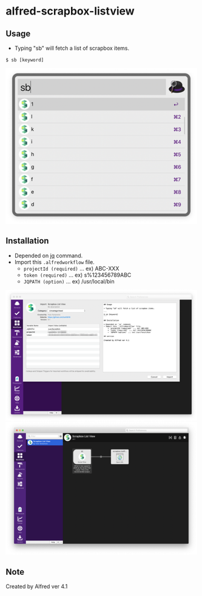 # alfred-scrapbox-listview

## Usage

+ Typing "sb" will fetch a list of scrapbox items.

```
$ sb [keyword]
```

![image](.resources/0.alfred.png)

## Installation

+ Depended on [jq](https://stedolan.github.io/jq/) command.
+ Import this `.alfredworkflow` file.
    + `projectId (required)` ... ex) ABC-XXX
    + `token (required)` ... ex) s%123456789ABC
    + `JQPATH (option)` ... ex) /usr/local/bin
 

![image](.resources/1.alfred.png)
![image](.resources/2.alfred.png)

## Note

Created by Alfred ver 4.1
